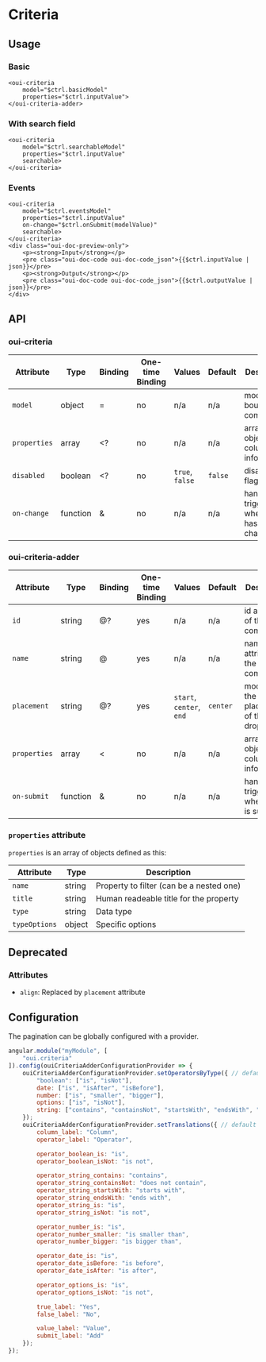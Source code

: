 # Criteria

<component-status cx-design="complete" ux="complete"></component-status>

## Usage

### Basic

```html:preview
<oui-criteria
    model="$ctrl.basicModel"
    properties="$ctrl.inputValue">
</oui-criteria-adder>
```

### With search field

```html:preview
<oui-criteria 
    model="$ctrl.searchableModel"
    properties="$ctrl.inputValue"
    searchable>
</oui-criteria>
```

### Events

```html:preview
<oui-criteria
    model="$ctrl.eventsModel"
    properties="$ctrl.inputValue"
    on-change="$ctrl.onSubmit(modelValue)"
    searchable>
</oui-criteria>
<div class="oui-doc-preview-only">
    <p><strong>Input</strong></p>
    <pre class="oui-doc-code oui-doc-code_json">{{$ctrl.inputValue | json}}</pre>
    <p><strong>Output</strong></p>
    <pre class="oui-doc-code oui-doc-code_json">{{$ctrl.outputValue | json}}</pre>
</div>
```

## API

### oui-criteria

| Attribute     | Type      | Binding   | One-time Binding  | Values                    | Default   | Description
| ----          | ----      | ----      | ----              | ----                      | ----      | ----
| `model`       | object    | =         | no                | n/a                       | n/a       | model bound to component
| `properties`  | array     | <?        | no                | n/a                       | n/a       | array of objects with columns informations
| `disabled`    | boolean   | <?        | no                | `true`, `false`           | `false`   | disabled flag
| `on-change`   | function  | &         | no                | n/a                       | n/a       | handler triggered when model has changed

### oui-criteria-adder

| Attribute     | Type      | Binding   | One-time Binding  | Values                    | Default   | Description
| ----          | ----      | ----      | ----              | ----                      | ----      | ----
| `id`          | string    | @?        | yes               | n/a                       | n/a       | id attribute of the component
| `name`        | string    | @         | yes               | n/a                       | n/a       | name attribute of the component
| `placement`   | string    | @?        | yes               | `start`, `center`, `end`  | `center`  | modifier for the placement of the dropdown
| `properties`  | array     | <         | no                | n/a                       | n/a       | array of objects with columns informations
| `on-submit`   | function  | &         | no                | n/a                       | n/a       | handler triggered when form is submitted

### `properties` attribute

`properties` is an array of objects defined as this:

| Attribute     | Type      | Description
| ----          | ----      | -----
| `name`        | string    | Property to filter (can be a nested one)
| `title`       | string    | Human readeable title for the property
| `type`        | string    | Data type
| `typeOptions` | object    | Specific options

## Deprecated

### Attributes

* `align`: Replaced by `placement` attribute

## Configuration

The pagination can be globally configured with a provider.

```js
angular.module("myModule", [
    "oui.criteria"
]).config(ouiCriteriaAdderConfigurationProvider => {
    ouiCriteriaAdderConfigurationProvider.setOperatorsByType({ // default operatorsByType
        "boolean": ["is", "isNot"],
        date: ["is", "isAfter", "isBefore"],
        number: ["is", "smaller", "bigger"],
        options: ["is", "isNot"],
        string: ["contains", "containsNot", "startsWith", "endsWith", "is", "isNot"]
    });
    ouiCriteriaAdderConfigurationProvider.setTranslations({ // default translations
        column_label: "Column",
        operator_label: "Operator",

        operator_boolean_is: "is",
        operator_boolean_isNot: "is not",

        operator_string_contains: "contains",
        operator_string_containsNot: "does not contain",
        operator_string_startsWith: "starts with",
        operator_string_endsWith: "ends with",
        operator_string_is: "is",
        operator_string_isNot: "is not",

        operator_number_is: "is",
        operator_number_smaller: "is smaller than",
        operator_number_bigger: "is bigger than",

        operator_date_is: "is",
        operator_date_isBefore: "is before",
        operator_date_isAfter: "is after",

        operator_options_is: "is",
        operator_options_isNot: "is not",

        true_label: "Yes",
        false_label: "No",

        value_label: "Value",
        submit_label: "Add"
    });
});
```
